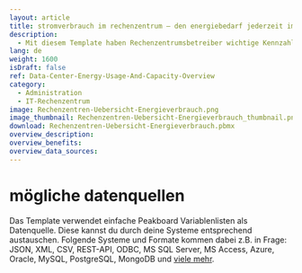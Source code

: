 ```yaml
---
layout: article
title: stromverbrauch im rechenzentrum – den energiebedarf jederzeit im blick behalten
description: 
  - Mit diesem Template haben Rechenzentrumsbetreiber wichtige Kennzahlen ihres Rechenzentrums, wie z. B. den Stromverbrauch jederzeit im Blick. Dabei spielt es keine Rolle wo auf der Welt das Rechenzentrum liegt. Dank Echtzeitdaten liefert dieses Dashboard einen schnellen Überblick über für Rechenzentren relevante Kennzahlen wie Strombedarf, Energieverbrauch, Abwärme, Rechenleistung oder Auslastung. Beim Erreichen bestimmter Grenzwerte kann ein visueller Alarm ausgelöst werden. Dies steigert die Verfügbarkeit, erhöht die Energieeffizienz und hilft, Probleme rechtzeitig zu erkennen.
lang: de
weight: 1600
isDraft: false
ref: Data-Center-Energy-Usage-And-Capacity-Overview
category:
  - Administration
  - IT-Rechenzentrum
image: Rechenzentren-Uebersicht-Energieverbrauch.png
image_thumbnail: Rechenzentren-Uebersicht-Energieverbrauch_thumbnail.png
download: Rechenzentren-Uebersicht-Energieverbrauch.pbmx
overview_description:
overview_benefits:
overview_data_sources:
---
```


# mögliche datenquellen

Das Template verwendet einfache Peakboard Variablenlisten als Datenquelle. Diese kannst du durch deine Systeme entsprechend austauschen. Folgende Systeme und Formate kommen dabei z.B. in Frage: JSON, XML, CSV, REST-API, ODBC, MS SQL Server, MS Access, Azure, Oracle, MySQL, PostgreSQL, MongoDB und [viele mehr](https://peakboard.com/datenanbindungen/).
